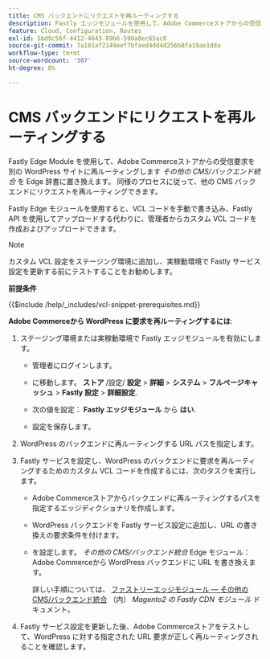 ```yaml
---
title: CMS バックエンドにリクエストを再ルーティングする
description: Fastly エッジモジュールを使用して、Adobe Commerceストアからの受信リクエストを別の WordPress サイトに再ルーティングする方法を説明します。
feature: Cloud, Configuration, Routes
exl-id: 5bd9c56f-4412-4643-89b6-590a8ec65ac0
source-git-commit: 7a181af2149eef7bfaed4dd4d256b8fa19ae1dda
workflow-type: tm+mt
source-wordcount: '307'
ht-degree: 0%

---
```


# CMS バックエンドにリクエストを再ルーティングする

Fastly Edge Module を使用して、Adobe Commerceストアからの受信要求を別の WordPress サイトに再ルーティングします _その他の CMS/バックエンド統合_ を Edge 辞書に置き換えます。 同様のプロセスに従って、他の CMS バックエンドにリクエストを再ルーティングできます。

Fastly Edge モジュールを使用すると、VCL コードを手動で書き込み、Fastly API を使用してアップロードする代わりに、管理者からカスタム VCL コードを作成およびアップロードできます。

>[!NOTE]
>
>カスタム VCL 設定をステージング環境に追加し、実稼動環境で Fastly サービス設定を更新する前にテストすることをお勧めします。

**前提条件**

{{$include /help/_includes/vcl-snippet-prerequisites.md}}

**Adobe Commerceから WordPress に要求を再ルーティングするには**:

1. ステージング環境または実稼動環境で Fastly エッジモジュールを有効にします。

   - 管理者にログインします。

   - に移動します。 **ストア** /設定/ **設定** > **詳細** > **システム** > **フルページキャッシュ** > **Fastly 設定** > **詳細設定**.

   - 次の値を設定： **Fastly エッジモジュール** から **はい**.

   - 設定を保存します。

1. WordPress のバックエンドに再ルーティングする URL パスを指定します。

1. Fastly サービスを設定し、WordPress のバックエンドに要求を再ルーティングするためのカスタム VCL コードを作成するには、次のタスクを実行します。

   - Adobe Commerceストアからバックエンドに再ルーティングするパスを指定するエッジディクショナリを作成します。

   - WordPress バックエンドを Fastly サービス設定に追加し、URL の書き換えの要求条件を付けます。

   - を設定します。 _その他の CMS/バックエンド統合_ Edge モジュール：Adobe Commerceから WordPress バックエンドに URL を書き換えます。

     詳しい手順については、 [ファストリーエッジモジュール — その他の CMS/バックエンド統合](https://github.com/fastly/fastly-magento2/blob/master/Documentation/Guides/Edge-Modules/EDGE-MODULE-OTHER-CMS-INTEGRATION.md) （内） _Magento2 の Fastly CDN モジュール_ ドキュメント。

1. Fastly サービス設定を更新した後、Adobe Commerceストアをテストして、WordPress に対する指定された URL 要求が正しく再ルーティングされることを確認します。
